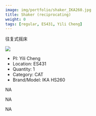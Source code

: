 ```yaml
---
image: img/portfolio/shaker_IKA260.jpg
title: Shaker (reciprocating)
weight: 0
tags: [regular, ES431, Yili Cheng]
---
```


往复式摇床

<!--more-->

![](../../img/portfolio/shaker_IKA260.jpg)

- PI: Yili Cheng
- Location: ES431
- Quantity: 1
- Category: CAT
- Brand/Model: IKA HS260

NA

NA

NA
